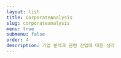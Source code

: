 ```yaml
---
layout: list
title: CorporateAnalysis
slug: corporateanalysis
menu: true
submenu: false
order: 4
description: 기업 분석과 관련 산업에 대한 생각 
---
```

